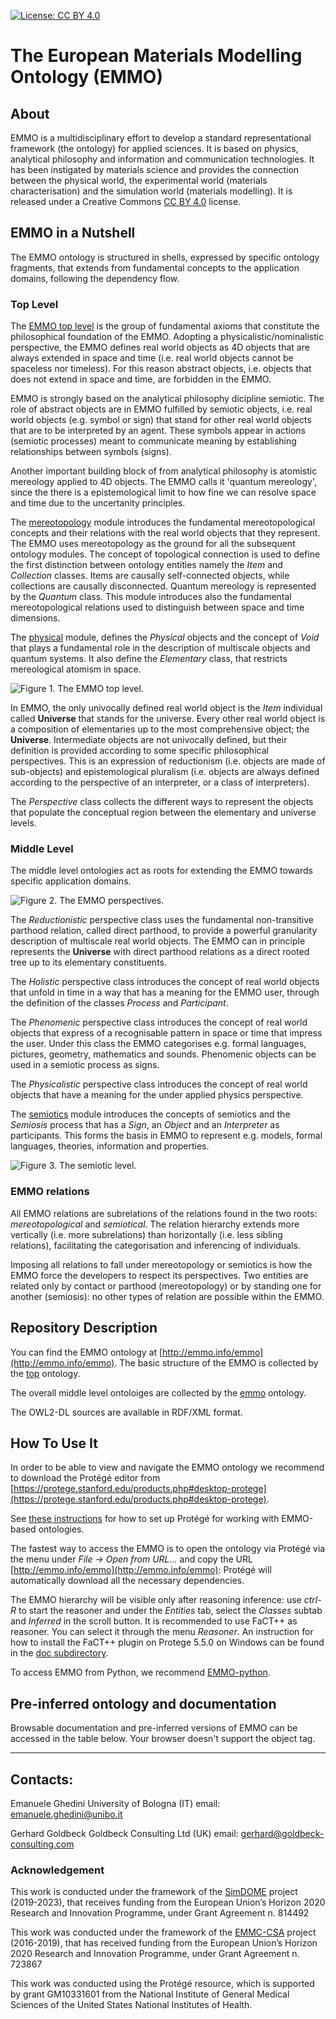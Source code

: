 [![License: CC BY 4.0](https://img.shields.io/badge/License-CC%20BY%204.0-lightgrey.svg)](https://creativecommons.org/licenses/by/4.0/)

# The European Materials Modelling Ontology (EMMO)

## About
EMMO is a multidisciplinary effort to develop a standard representational framework (the ontology) for applied sciences.  It is based on physics, analytical philosophy and information and communication technologies. It has been instigated by materials science and provides the connection between the physical world, the experimental world (materials characterisation) and the simulation world (materials modelling).  It is released under a Creative Commons [CC BY 4.0](LICENSE.md) license.


## EMMO in a Nutshell
The EMMO ontology is structured in shells, expressed by specific ontology fragments, that extends from fundamental concepts to the application domains, following the dependency flow.


### Top Level
The [EMMO top level](top.owl) is the group of fundamental axioms that constitute the philosophical foundation of the EMMO.  Adopting a physicalistic/nominalistic perspective, the EMMO defines real world objects as 4D objects that are always extended in space and time (i.e. real world objects cannot be spaceless nor timeless).  For this reason abstract objects, i.e. objects that does not extend in space and time, are forbidden in the EMMO.

EMMO is strongly based on the analytical philosophy dicipline semiotic.
The role of abstract objects are in EMMO fulfilled by semiotic objects, i.e. real world objects (e.g. symbol or sign) that stand for other real world objects that are to be interpreted by an agent. These symbols appear in actions (semiotic processes) meant to communicate meaning by establishing relationships between symbols (signs).

Another important building block of from analytical philosophy is atomistic mereology applied to 4D objects.  The EMMO calls it 'quantum mereology', since the there is a epistemological limit to how fine we can resolve space and time due to the uncertanity principles.

The [mereotopology](top/mereotopology.owl) module introduces the fundamental mereotopological concepts and their relations with the real world objects that they represent.  The EMMO uses mereotopology as the ground for all the subsequent ontology modules.  The concept of topological connection is used to define the first distinction between ontology entities namely the *Item* and *Collection* classes.  Items are causally self-connected objects, while collections are causally disconnected.  Quantum mereology is represented by the *Quantum* class. This module introduces also the fundamental mereotopological relations used to distinguish between space and time dimensions.

The [physical](top/physical.owl) module, defines the *Physical* objects and the concept of *Void* that plays a fundamental role in the description of multiscale objects and quantum systems. It also define the *Elementary* class, that restricts mereological atomism in space.

![Figure 1. The EMMO top level.](doc/top.png)

In EMMO, the only univocally defined real world object is the *Item* individual called **Universe** that stands for the universe. Every other real world object is a composition of elementaries up to the most comprehensive object; the **Universe**. Intermediate objects are not univocally defined, but their definition is provided according to some specific philosophical perspectives.  This is an expression of reductionism (i.e. objects are made of sub-objects) and epistemological pluralism (i.e. objects are always defined according to the perspective of an interpreter, or a class of interpreters).

The *Perspective* class collects the different ways to represent the objects that populate the conceptual region between the elementary and universe levels.


### Middle Level
The middle level ontologies act as roots for extending the EMMO towards specific application domains.

![Figure 2. The EMMO perspectives.](doc/perspectives.png)

The *Reductionistic* perspective class uses the fundamental non-transitive parthood relation, called direct parthood, to provide a powerful granularity description of multiscale real world objects. The EMMO can in principle represents the **Universe** with direct parthood relations as a direct rooted tree up to its elementary constituents.

The *Holistic* perspective class introduces the concept of real world objects that unfold in time in a way that has a meaning for the EMMO user, through the definition of the classes *Process* and *Participant*.

The *Phenomenic* perspective class introduces the concept of real world objects that express of a recognisable pattern in space or time that impress the user. Under this class the EMMO categorises e.g. formal languages, pictures, geometry, mathematics and sounds. Phenomenic objects can be used in a semiotic process as signs.

The *Physicalistic* perspective class introduces the concept of real world objects that have a meaning for the under applied physics perspective.

The [semiotics](top/semiotics.owl) module introduces the concepts of semiotics and the *Semiosis* process that has a *Sign*, an *Object* and an *Interpreter* as participants.  This forms the basis in EMMO to represent e.g. models, formal languages, theories, information and properties.

![Figure 3. The semiotic level.](doc/semiotics.png)

### EMMO relations
All EMMO relations are subrelations of the relations found in the two roots: *mereotopological* and *semiotical*. The relation hierarchy extends more vertically (i.e. more subrelations) than horizontally (i.e. less sibling relations), facilitating the categorisation and inferencing of individuals.

Imposing all relations to fall under mereotopology or semiotics is how the EMMO force the developers to respect its perspectives. Two entities are related only by contact or parthood (mereotopology) or by standing one for another (semiosis): no other types of relation are possible within the EMMO.


## Repository Description
You can find the EMMO ontology at [http://emmo.info/emmo](http://emmo.info/emmo).  The basic structure of the EMMO is collected by the [top](top.owl) ontology.

The overall middle level ontoloiges are collected by the [emmo](emmo.owl) ontology.

The OWL2-DL sources are available in RDF/XML format.


## How To Use It
In order to be able to view and navigate the EMMO ontology we recommend to download the Protégé editor from [https://protege.stanford.edu/products.php#desktop-protege](https://protege.stanford.edu/products.php#desktop-protege).

See [these instructions](doc/protege-setup.md) for how to set up Protégé for working with EMMO-based ontologies.

The fastest way to access the EMMO is to open the ontology via Protégé via the menu under *File -> Open from URL...* and copy the URL [http://emmo.info/emmo](http://emmo.info/emmo): Protégé will automatically download all the necessary dependencies.

The EMMO hierarchy will be visible only after reasoning inference: use *ctrl-R* to start the reasoner and under the *Entities* tab, select the *Classes* subtab and *Inferred* in the scroll button.
It is recommended to use FaCT++ as reasoner. You can select it through the menu *Reasoner*.  An instruction for how to install the FaCT++ plugin on Protege 5.5.0 on Windows can be found in the [doc subdirectory](doc/installing_factplusplus.md).

To access EMMO from Python, we recommend [EMMO-python](https://github.com/emmo-repo/EMMO-python/).


## Pre-inferred ontology and documentation
Browsable documentation and pre-inferred versions of EMMO can be accessed in the table below.
<object data="https://raw.githubusercontent.com/emmo-repo/emmo-repo.github.io/master/html/releasetable.html" width="100%">
    Your browser doesn't support the object tag.
</object>



---

## Contacts:
Emanuele Ghedini
University of Bologna (IT)
email: emanuele.ghedini@unibo.it

Gerhard Goldbeck
Goldbeck Consulting Ltd (UK)
email: gerhard@goldbeck-consulting.com

### Acknowledgement
This work is conducted under the framework of the [SimDOME](https://simdome.eu) project (2019-2023), that receives funding from the European Union’s Horizon 2020 Research and Innovation Programme, under Grant Agreement n. 814492

This work was conducted under the framework of the [EMMC-CSA](https://emmc.info) project (2016-2019), that has received funding from the European Union’s Horizon 2020 Research and Innovation Programme, under Grant Agreement n. 723867

This work was conducted using the Protégé resource, which is supported by grant GM10331601 from the National Institute of General Medical Sciences of the United States National Institutes of Health.
